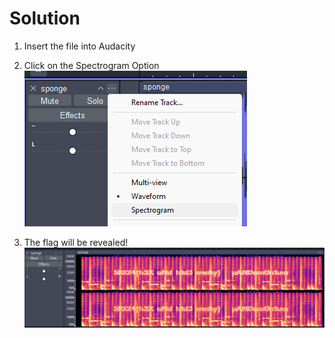 # Solution

1. Insert the file into Audacity

2. Click on the Spectrogram Option \
![spectrogram](step2.png)

3. The flag will be revealed!
![flag_visual](step3.png)